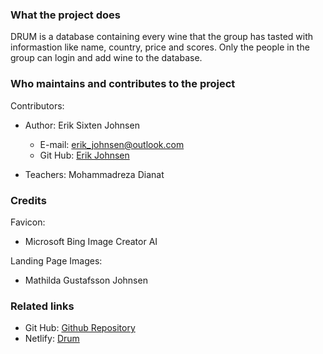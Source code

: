 
### What the project does  

DRUM is a database containing every wine that the group has tasted with informastion like name, country, price and scores. 
Only the people in the group can login and add wine to the database.

### Who maintains and contributes to the project  

Contributors:  
* Author: Erik Sixten Johnsen
	* E-mail: erik_johnsen@outlook.com
	* Git Hub: [Erik Johnsen](https://github.com/erik-johnsen)

* Teachers: Mohammadreza Dianat

### Credits
Favicon: 
* Microsoft Bing Image Creator AI

Landing Page Images:
* Mathilda Gustafsson Johnsen 

### Related links

* Git Hub: [Github Repository](https://github.com/erik-johnsen/FetchAPI)
* Netlify: [Drum](https://comfy-kulfi-c262cf.netlify.app/)